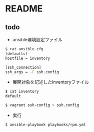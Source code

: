 # README

## todo

* ansible環境設定ファイル

```bash
$ cat ansible.cfg
[defaults]
hostfile = inventory

[ssh_connection]
ssh_args = -F ssh.config
```

* 展開対象を記述したinventoryファイル

```bash
$ cat inventory
default
```

```bash
$ vagrant ssh-config > ssh.config
```

* 実行

```bash
$ ansible-playbook playbooks/rpm.yml
```

